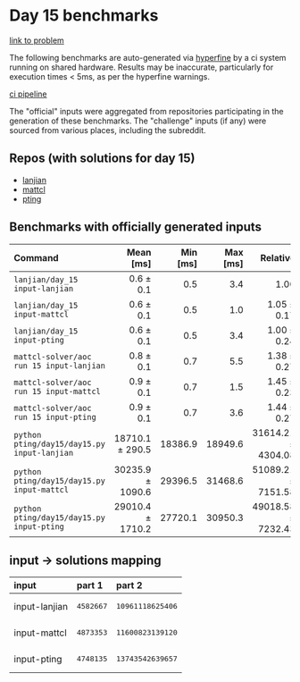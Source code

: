 # Day 15 benchmarks

[link to problem](http://adventofcode.com/2022/day/15)

The following benchmarks are auto-generated via [hyperfine](https://github.com/sharkdp/hyperfine) by a ci system running on shared hardware. Results may be inaccurate, particularly for execution times < 5ms, as per the hyperfine warnings.

[ci pipeline](http://ci.papercode.net:8080/teams/aoc2022/pipelines/aoc-compare-2022)

The "official" inputs were aggregated from repositories participating in the generation of these benchmarks. The "challenge" inputs (if any) were sourced from various places, including the subreddit.

## Repos (with solutions for day 15)


- [lanjian](https://github.com/LanJian/aoc-2022)
- [mattcl](https://github.com/mattcl/aoc2022)
- [pting](https://github.com/pting/aoc2022)

## Benchmarks with officially generated inputs
| Command | Mean [ms] | Min [ms] | Max [ms] | Relative |
|:---|---:|---:|---:|---:|
| `lanjian/day_15 input-lanjian` | 0.6 ± 0.1 | 0.5 | 3.4 | 1.00 |
| `lanjian/day_15 input-mattcl` | 0.6 ± 0.1 | 0.5 | 1.0 | 1.05 ± 0.17 |
| `lanjian/day_15 input-pting` | 0.6 ± 0.1 | 0.5 | 3.4 | 1.00 ± 0.24 |
| `mattcl-solver/aoc run 15 input-lanjian` | 0.8 ± 0.1 | 0.7 | 5.5 | 1.38 ± 0.27 |
| `mattcl-solver/aoc run 15 input-mattcl` | 0.9 ± 0.1 | 0.7 | 1.5 | 1.45 ± 0.23 |
| `mattcl-solver/aoc run 15 input-pting` | 0.9 ± 0.1 | 0.7 | 3.6 | 1.44 ± 0.27 |
| `python pting/day15/day15.py input-lanjian` | 18710.1 ± 290.5 | 18386.9 | 18949.6 | 31614.21 ± 4304.08 |
| `python pting/day15/day15.py input-mattcl` | 30235.9 ± 1090.6 | 29396.5 | 31468.6 | 51089.21 ± 7151.58 |
| `python pting/day15/day15.py input-pting` | 29010.4 ± 1710.2 | 27720.1 | 30950.3 | 49018.58 ± 7232.43 |

## input -> solutions mapping
|input|part 1|part 2|
|:---|:---|:---|
|input-lanjian|<pre>4582667</pre>|<pre>10961118625406</pre>|
|input-mattcl|<pre>4873353</pre>|<pre>11600823139120</pre>|
|input-pting|<pre>4748135</pre>|<pre>13743542639657</pre>|
